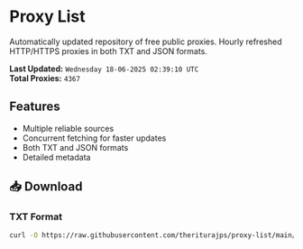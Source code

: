 # Proxy List

Automatically updated repository of free public proxies. Hourly refreshed HTTP/HTTPS proxies in both TXT and JSON formats.

**Last Updated:** `Wednesday 18-06-2025 02:39:10 UTC`  
**Total Proxies:** `4367`

## Features
- Multiple reliable sources
- Concurrent fetching for faster updates
- Both TXT and JSON formats
- Detailed metadata

## 📥 Download

### TXT Format
```bash
curl -O https://raw.githubusercontent.com/theriturajps/proxy-list/main/proxies.txt